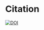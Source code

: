 # Citation

[![DOI](https://zenodo.org/badge/DOI/10.5281/zenodo.10671076.svg)](https://doi.org/10.5281/zenodo.10671076)

